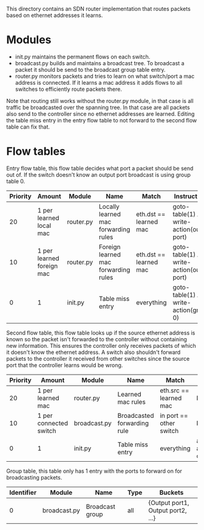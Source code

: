 This directory contains an SDN router implementation that routes packets based on ethernet addresses it learns.

# Modules
 - init.py maintains the permanent flows on each switch.
 - broadcast.py builds and maintains a broadcast tree. To broadcast a packet it should be send to the broadcast group table entry.
 - router.py monitors packets and tries to learn on what switch/port a mac address is connected. If it learns a mac address it adds flows to all switches to efficiently route packets there.

Note that routing still works without the router.py module, in that case is all traffic be broadcasted over the spanning tree. In that case are all packets also send to the controller since no ethernet addresses are learned. Editing the table miss entry in the entry flow table to not forward to the second flow table can fix that.

# Flow tables
Entry flow table, this flow table decides what port a packet should be send out of. If the switch doesn't know an output port broadcast is using group table 0.

Priority | Amount | Module | Name | Match | Instructions
---------|--------|--------|------|-------|-------------
20 | 1 per learned local mac | router.py | Locally learned mac forwarding rules | eth.dst == learned mac | goto-table(1) AND write-action(output port)
10 | 1 per learned foreign mac | router.py | Foreign learned mac forwarding rules | eth.dst == learned mac | goto-table(1) AND write-action(output port)
0  | 1 | init.py | Table miss entry | everything | goto-table(1) AND write-action(group 0)

Second flow table, this flow table looks up if the source ethernet address is known so the packet isn't forwarded to the controller without containing new information. This ensures the controller only receives packets of which it doesn't know the ethernet address. A switch also shouldn't forward packets to the controller it received from other switches since the source port that the controller learns would be wrong.

Priority | Amount | Module | Name | Match | Instructions
---------|--------|--------|------|-------|-------------
20 | 1 per learned mac | router.py | Learned mac rules | eth.src == learned mac | No actions
10 | 1 per connected switch | broadcast.py | Broadcasted forwarding rule | in port == other switch | No action
0  | 1 | init.py | Table miss entry | everything | apply-action(output controller)

Group table, this table only has 1 entry with the ports to forward on for broadcasting packets.

Identifier | Module | Name | Type | Buckets
-----------|--------|------|------|--------
0 | broadcast.py | Broadcast group | all | {Output port1, Output port2, ...}
